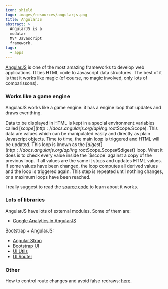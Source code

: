 ```yaml
---
icon: shield
logo: images/resources/angularjs.png
title: AngularJS
abstract: >
  AngularJS is a
  modular 
  MV* Javascript
  framework.
tags:
  - apps  
---
```

[AngularJS](http://angularjs.org/)
is one of the most amazing 
frameworks to develop web applications.
It ties HTML code to Javascript data structures.
The best of it is that it works
like magic (of course, no magic involved, only
lots of comparissons).

### Works like a game engine

AngularJS works like a game engine:
it has a engine loop that updates and draws
everithing.

Data to be displayed in HTML is kept in a special
environment variables called
[$scope](http://docs.angularjs.org/api/ng.$rootScope.Scope).
This data are values which can be manipulated
easily and directly as plain Javascript objects.
Time to time, the main loop is triggered
and HTML will be updated.
This loop is known as the
[$digest](http://docs.angularjs.org/api/ng.$rootScope.Scope#$digest)
loop. 
What it does is to check every value inside
the `$scope` against a copy of the previous loop.
If all values are the same it stops and updates
HTML values. If some values have been changed,
the loop computes all derived values and the loop 
is triggered again. This step is repeated until
nothing changes, or a maximum loops have been
reached.

I really suggest to read the 
[source code](https://ajax.googleapis.com/ajax/libs/angularjs/1.0.7/angular.js)
to learn about it works.

### Lots of libraries

AngularJS have lots of external modules. Some of them are:

- [Google Analytics in AngularJS](http://stackoverflow.com/questions/10713708/tracking-google-analytics-page-views-with-angular-js)

Bootstrap + AngularJS:

- [Angular Strap](http://mgcrea.github.io/angular-strap/)
- [Bootstrap UI](http://angular-ui.github.io/bootstrap/)
- [UI Utils](https://github.com/angular-ui/ui-utils)
- [UI Router](https://github.com/angular-ui/ui-router)
  
### Other

How to control route changes and avoid false redraws: [here](http://www.youtube.com/watch?v=P6KITGRQujQ).
